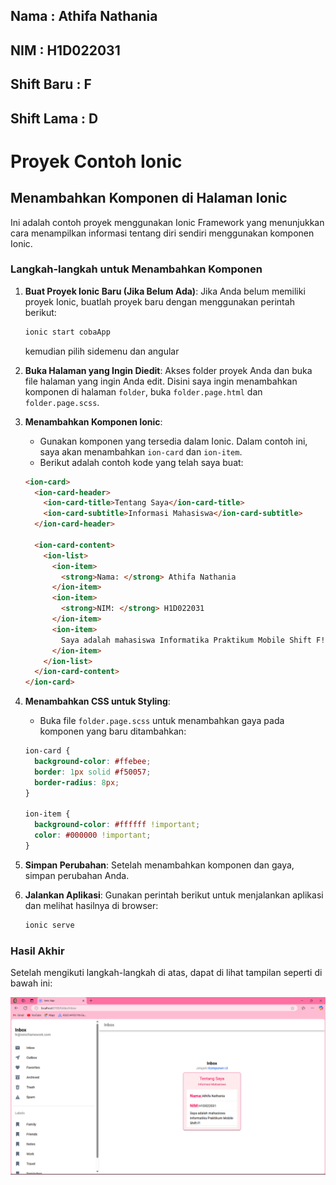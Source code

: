 ## Nama       : Athifa Nathania  
## NIM        : H1D022031  
## Shift Baru : F
## Shift Lama : D

# Proyek Contoh Ionic

## Menambahkan Komponen di Halaman Ionic
Ini adalah contoh proyek menggunakan Ionic Framework yang menunjukkan cara menampilkan informasi tentang diri sendiri menggunakan komponen Ionic.

### Langkah-langkah untuk Menambahkan Komponen

1. **Buat Proyek Ionic Baru (Jika Belum Ada)**:
   Jika Anda belum memiliki proyek Ionic, buatlah proyek baru dengan menggunakan perintah berikut:
   ```bash
   ionic start cobaApp
   ```
   kemudian pilih sidemenu dan angular

2. **Buka Halaman yang Ingin Diedit**:
   Akses folder proyek Anda dan buka file halaman yang ingin Anda edit. Disini saya ingin menambahkan komponen di halaman `folder`, buka `folder.page.html` dan `folder.page.scss`.

3. **Menambahkan Komponen Ionic**:
   - Gunakan komponen yang tersedia dalam Ionic. Dalam contoh ini, saya akan menambahkan `ion-card` dan `ion-item`.
   - Berikut adalah contoh kode yang telah saya buat:
   
   ```html
   <ion-card>
     <ion-card-header>
       <ion-card-title>Tentang Saya</ion-card-title>
       <ion-card-subtitle>Informasi Mahasiswa</ion-card-subtitle>
     </ion-card-header>

     <ion-card-content>
       <ion-list>
         <ion-item>
           <strong>Nama: </strong> Athifa Nathania
         </ion-item>
         <ion-item>
           <strong>NIM: </strong> H1D022031
         </ion-item>
         <ion-item>
           Saya adalah mahasiswa Informatika Praktikum Mobile Shift F!
         </ion-item>
       </ion-list>
     </ion-card-content>
   </ion-card>
   ```

4. **Menambahkan CSS untuk Styling**:
   - Buka file `folder.page.scss` untuk menambahkan gaya pada komponen yang baru ditambahkan:
   
   ```scss
   ion-card {
     background-color: #ffebee;
     border: 1px solid #f50057;
     border-radius: 8px;
   }

   ion-item {
     background-color: #ffffff !important;
     color: #000000 !important;
   }
   ```

5. **Simpan Perubahan**:
   Setelah menambahkan komponen dan gaya, simpan perubahan Anda.

6. **Jalankan Aplikasi**:
   Gunakan perintah berikut untuk menjalankan aplikasi dan melihat hasilnya di browser:
   ```bash
   ionic serve
   ```

### Hasil Akhir
Setelah mengikuti langkah-langkah di atas, dapat di lihat tampilan seperti di bawah ini:

<img src="halaman-ionic.png" alt="Screenshot Ionic"/>
